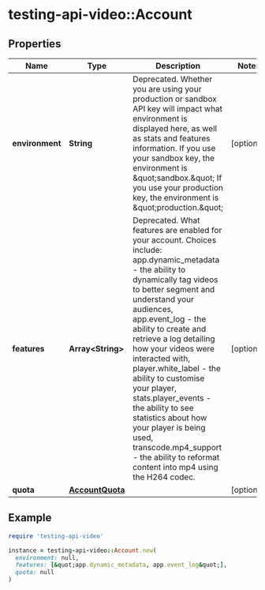 # testing-api-video::Account

## Properties

| Name | Type | Description | Notes |
| ---- | ---- | ----------- | ----- |
| **environment** | **String** | Deprecated. Whether you are using your production or sandbox API key will impact what environment is displayed here, as well as stats and features information. If you use your sandbox key, the environment is \&quot;sandbox.\&quot; If you use your production key, the environment is \&quot;production.\&quot; | [optional] |
| **features** | **Array&lt;String&gt;** | Deprecated. What features are enabled for your account. Choices include: app.dynamic_metadata - the ability to dynamically tag videos to better segment and understand your audiences, app.event_log - the ability to create and retrieve a log detailing how your videos were interacted with, player.white_label - the ability to customise your player, stats.player_events - the ability to see statistics about how your player is being used, transcode.mp4_support - the ability to reformat content into mp4 using the H264 codec. | [optional] |
| **quota** | [**AccountQuota**](AccountQuota.md) |  | [optional] |

## Example

```ruby
require 'testing-api-video'

instance = testing-api-video::Account.new(
  environment: null,
  features: [&quot;app.dynamic_metadata, app.event_log&quot;],
  quota: null
)
```

